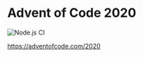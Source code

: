 # Advent of Code 2020

![Node.js CI](https://github.com/ninefivetwo/advent-of-code-2020/workflows/Node.js%20CI/badge.svg)

https://adventofcode.com/2020
